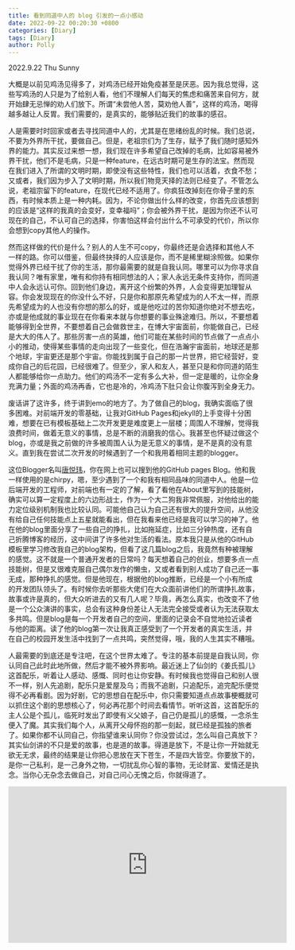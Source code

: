```yaml
---
title: 看到同道中人的 blog 引发的一点小感动
date: 2022-09-22 00:20:30 +0800
categories: [Diary]
tags: [Diary]
author: Polly
---
```


2022.9.22	Thu 	Sunny

​        大概是以前见鸡汤见得多了，对鸡汤已经开始免疫甚至是厌恶。因为我总觉得，这些写鸡汤的人只是为了给别人看，他们不理解人们每天的焦虑和痛苦来自何方，就开始肆无忌惮的劝人们放下。所谓“未尝他人苦，莫劝他人善”，这样的鸡汤，喝得越多越让人反胃。我们需要的，是真实的，能够贴近我们的故事的感召。

​        人是需要时时回家或者去寻找同道中人的，尤其是在思绪纷乱的时候。我们总说，不要为外界所干扰，要做自己。但是，老祖宗们为了生存，赋予了我们随时感知外界的能力。其实反过来想一想，我们现在许多希望自己改掉的毛病，比如容易被外界干扰，他们不是毛病，只是一种feature，在远古时期可是生存的法宝。然而现在我们进入了所谓的文明时期，即使没有这些特性，我们也可以活着，衣食不愁；又或者，我们因为步入了文明时期，所以我们物竞天择的法则已经变了。不管怎么说，老祖宗留下的feature，在现代已经不适用了。你疯狂改掉刻在你骨子里的东西，有时候本质上是一种内耗。因为，不论你做出什么样的改变，你首先应该想到的应该是“这样的我真的会变好，变幸福吗”；你会被外界干扰，是因为你还不认可现在的自己，不认可自己的选择，你害怕这样会付出什么不可承受的代价，所以你会想到copy其他人的操作。

​        然而这样做的代价是什么？别人的人生不可copy，你最终还是会选择和其他人不一样的路。你可以借鉴，但最终抉择的人应该是你，而不是稀里糊涂照做。如果你觉得外界已经干扰了你的生活，那你最需要的就是自我认同。哪里可以为你寻求自我认同？唯有家里，唯有和你持有相同想法的人；家人永远无条件支持你，而同道中人会永远认可你。回到他们身边，离开这个纷繁的外界，人会变得更加理智从容。你会发现现在的你没什么不好，只是你和那原先希望成为的人不太一样，而原先希望成为的人也没有你想的那么的好，或是他吃过的苦你知道你绝对不想去吃，亦或是他成就的事业现在在你看来本就与你想要的事业殊途难归。所以，不要想着能够得到全世界，不要想着自己会做救世主，在博大宇宙面前，你能做自己，已经是大大的伟人了。那些厉害一点的英雄，他们可能在某些时间的节点做了一点点小小的推动，使得某些事情的走向出现了一些变化，但在浩瀚宇宙面前，地球还是那个地球，宇宙更还是那个宇宙。你能找到属于自己的那一片世界，把它经营好，变成你自己的后花园，已经很难了。但至少，家人和友人，甚至只是和你同道的陌生人都能够给你一点助力。他们的鸡汤不一定有多么大补，但一定是暖的，让你全身充满力量；外面的鸡汤再香，它也是冷的，冷鸡汤下肚只会让你腹泻到全身无力。

​        废话讲了这许多，终于讲到emo的地方了。为了做自己的blog，我确实面临了很多困难。对前端开发的零基础，让我对GitHub Pages和jekyll的上手变得十分困难，想要在已有模板基础上二次开发更是难度更上一层楼；周围人不理解，觉得我浪费时间，做着无意义的事情，总是不断的消磨我的信心。我甚至也怀疑过做这个blog，亦或是我之前做的许多被周围人认为是无意义的事情，是不是真的没有意义。直到我在尝试二次开发的时候遇到了一个和我用着相同主题的blogger。

​         这位Blogger名叫<a href="https://tangyuewei.github.io/">唐悦玮</a>，你在网上也可以搜到他的GitHub pages Blog。他和我一样使用的是chirpy，嗯，至少遇到了一个和我有相同品味的同道中人。他是一位后端开发的工程师，对前端也有一定的了解，看了看他在About里写到的技能树，确实可以算一定程度上的六边形战士，作为一个大二狗我非常佩服，对他给出的能力定位级别机制我也比较认同。可能他自己认为自己还有很大的提升空间，从他没有给自己任何技能点上五星就能看出，但在我看来他已经是我可以学习的神了。他在他的blog里面分享了一些自己的挣扎，比如拖延症，比如三分钟热度，还有自己折腾博客的经历，这中间讲了许多他对生活的看法。原本我只是从他的GitHub模板里学习修改我自己的blog架构，但看了这几篇blog之后，我竟然有种被理解的感觉。这不就是一个普通开发者的日常吗？每天想着自己的创业，想要多点一点技能树，但是又很难克服自己偶尔发作的懒虫，又或者看到别人成功了自己还一事无成，那种挣扎的感觉。但是他现在，根据他的blog推断，已经是一个小有所成的开发团队领头了。有时候你去听那些大佬们在大众面前讲他们的所谓挣扎故事，故事或许是真的，但大众听进去的又有几人呢？毕竟，再怎么真实，也改变不了他是一个公众演讲的事实，总会有这种身份差让人无法完全接受或者认为无法获取太多共鸣。但是blog是每一个开发者自己的空间，里面的记录会不自觉地拉近读者与他的距离。读了他的blog第一次让我真正感受到了一个开发者的真实生活，并在自己的校园开发生活中找到了一点共鸣，突然觉得，哦，我的人生其实不糟哦。

​        人最需要的到底还是专注吧，在这个世界太难了。专注的基本前提是自我认同，你认同自己此时此地所做，然后才能不被外界影响。最近迷上了仙剑的《姜氏孤儿》这首配乐，听着让人感动、感慨、同时也让你安静。有时候我也觉得自己和别人很不一样，别人先追剧，配乐只是爱屋及乌；而我不追剧，只追配乐，追完配乐便觉得不必再看剧。因为好剧，它的思想自在配乐中，你只需要知道点点故事梗概就可以抓住这个剧的思想核心了，何必再花那个时间去看情节。听听这首，这首配乐的主人公是个孤儿，临死时发出了即使有义父娘子，自己仍是孤儿的感慨，一念杀生便入了魔。其实我们每个人，从离开父母怀抱的那一刻起，就已经是孤独的旅者了。如果你都不认同自己，你指望谁来认同你？你没尝试过，怎么叫自己真放下？其实仙剑讲的不只是爱的故事，也是道的故事。得道是放下，不是让你一开始就无欲无无求，最终的结果是让你把心思放在天下苍生，不是四大皆空。你要放下的，是你一己私利，是一己身外之物，一切扰乱你心智的事物，无论财富、爱情还是执念。当你心无杂念去做自己，对自己问心无愧之后，你就得道了。



<iframe width="560" height="315" src="https://www.youtube.com/embed/e-YEKzRSzfY" title="YouTube video player" frameborder="0" allow="accelerometer; autoplay; clipboard-write; encrypted-media; gyroscope; picture-in-picture" allowfullscreen></iframe>
